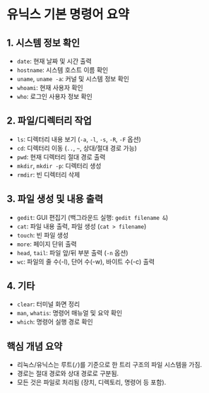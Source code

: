 # 유닉스 기본 명령어 요약

## 1. 시스템 정보 확인
- `date`: 현재 날짜 및 시간 출력
- `hostname`: 시스템 호스트 이름 확인
- `uname`, `uname -a`: 커널 및 시스템 정보 확인
- `whoami`: 현재 사용자 확인
- `who`: 로그인 사용자 정보 확인

## 2. 파일/디렉터리 작업
- `ls`: 디렉터리 내용 보기 (`-a`, `-l`, `-s`, `-R`, `-F` 옵션)
- `cd`: 디렉터리 이동 (`..`, `~`, 상대/절대 경로 가능)
- `pwd`: 현재 디렉터리 절대 경로 출력
- `mkdir`, `mkdir -p`: 디렉터리 생성
- `rmdir`: 빈 디렉터리 삭제

## 3. 파일 생성 및 내용 출력
- `gedit`: GUI 편집기 (백그라운드 실행: `gedit filename &`)
- `cat`: 파일 내용 출력, 파일 생성 (`cat > filename`)
- `touch`: 빈 파일 생성
- `more`: 페이지 단위 출력
- `head`, `tail`: 파일 앞/뒤 부분 출력 (`-n` 옵션)
- `wc`: 파일의 줄 수(-l), 단어 수(-w), 바이트 수(-c) 출력

## 4. 기타
- `clear`: 터미널 화면 정리
- `man`, `whatis`: 명령어 매뉴얼 및 요약 확인
- `which`: 명령어 실행 경로 확인

## 핵심 개념 요약
- 리눅스/유닉스는 루트(`/`)를 기준으로 한 트리 구조의 파일 시스템을 가짐.
- 경로는 절대 경로와 상대 경로로 구분됨.
- 모든 것은 파일로 처리됨 (장치, 디렉토리, 명령어 등 포함).

